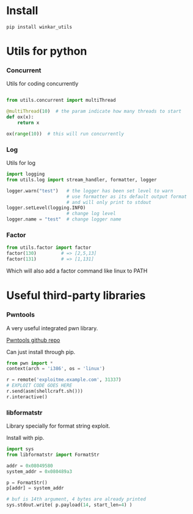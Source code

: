 # Install
```shell
pip install winkar_utils
```

# Utils for python


### Concurrent
Utils for coding concurrently

```python

from utils.concurrent import multiThread

@multiThread(10)  # the param indicate how many threads to start
def ox(x):
    return x

ox(range(10))  # this will run concurrently
```

### Log
Utils for log

```python
import logging
from utils.log import stream_handler, formatter, logger

logger.warn("test")   # the logger has been set level to warn
                      # use formatter as its default output format
                      # and will only print to stdout
logger.setLevel(logging.INFO)
                      # change log level
logger.name = "test"  # change logger name
```


### Factor
```python
from utils.factor import factor
factor(130)         # => [2,5,13]
factor(131)         # => [1,131]
```

Which will also add a factor command like linux to PATH

# Useful third-party libraries

### Pwntools
A very useful integrated pwn library.

[Pwntools github repo](https://github.com/Gallopsled/pwntools)

Can just install through pip.

```python
from pwn import *
context(arch = 'i386', os = 'linux')

r = remote('exploitme.example.com', 31337)
# EXPLOIT CODE GOES HERE
r.send(asm(shellcraft.sh()))
r.interactive()
```

### libformatstr
Library specially for format string exploit.

Install with pip.

```python
import sys
from libformatstr import FormatStr

addr = 0x08049580
system_addr = 0x080489a3

p = FormatStr()
p[addr] = system_addr

# buf is 14th argument, 4 bytes are already printed
sys.stdout.write( p.payload(14, start_len=4) )
```

